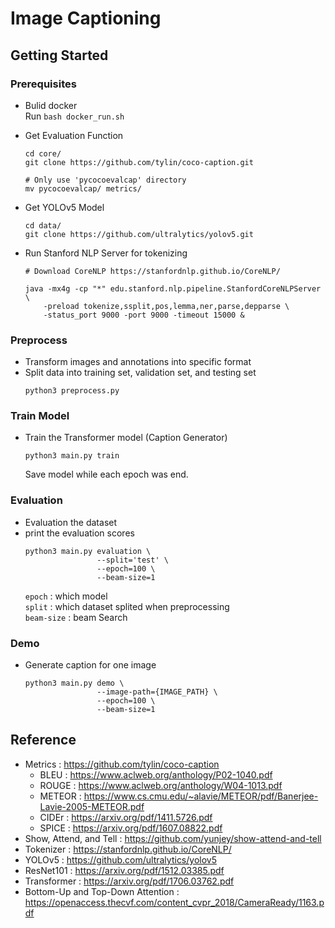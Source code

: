 # Image Captioning

## Getting Started

### Prerequisites
* Bulid docker
    <br>
    Run `bash docker_run.sh`

* Get Evaluation Function
    ```
    cd core/
    git clone https://github.com/tylin/coco-caption.git

    # Only use 'pycocoevalcap' directory
    mv pycocoevalcap/ metrics/
    ```

* Get YOLOv5 Model
    ```
    cd data/
    git clone https://github.com/ultralytics/yolov5.git
    ```

* Run Stanford NLP Server for tokenizing
    ```
    # Download CoreNLP https://stanfordnlp.github.io/CoreNLP/

    java -mx4g -cp "*" edu.stanford.nlp.pipeline.StanfordCoreNLPServer \
        -preload tokenize,ssplit,pos,lemma,ner,parse,depparse \
        -status_port 9000 -port 9000 -timeout 15000 & 
    ```

### Preprocess
* Transform images and annotations into specific format
* Split data into training set, validation set, and testing set
    ```
    python3 preprocess.py
    ```

### Train Model
* Train the Transformer model (Caption Generator)
    ```
    python3 main.py train
    ```
    Save model while each epoch was end.

### Evaluation
* Evaluation the dataset
* print the evaluation scores
    ```
    python3 main.py evaluation \
                    --split='test' \
                    --epoch=100 \
                    --beam-size=1
    ```
    `epoch` : which model
    <br>
    `split` : which dataset splited when preprocessing
    <br>
    `beam-size` : beam Search

### Demo
* Generate caption for one image
    ```
    python3 main.py demo \
                    --image-path={IMAGE_PATH} \
                    --epoch=100 \
                    --beam-size=1
    ```

## Reference
* Metrics : https://github.com/tylin/coco-caption
    * BLEU : https://www.aclweb.org/anthology/P02-1040.pdf
    * ROUGE : https://www.aclweb.org/anthology/W04-1013.pdf
    * METEOR : https://www.cs.cmu.edu/~alavie/METEOR/pdf/Banerjee-Lavie-2005-METEOR.pdf
    * CIDEr : https://arxiv.org/pdf/1411.5726.pdf
    * SPICE : https://arxiv.org/pdf/1607.08822.pdf
* Show, Attend, and Tell : https://github.com/yunjey/show-attend-and-tell
* Tokenizer : https://stanfordnlp.github.io/CoreNLP/
* YOLOv5 : https://github.com/ultralytics/yolov5
* ResNet101 : https://arxiv.org/pdf/1512.03385.pdf
* Transformer : https://arxiv.org/pdf/1706.03762.pdf
* Bottom-Up and Top-Down Attention : https://openaccess.thecvf.com/content_cvpr_2018/CameraReady/1163.pdf